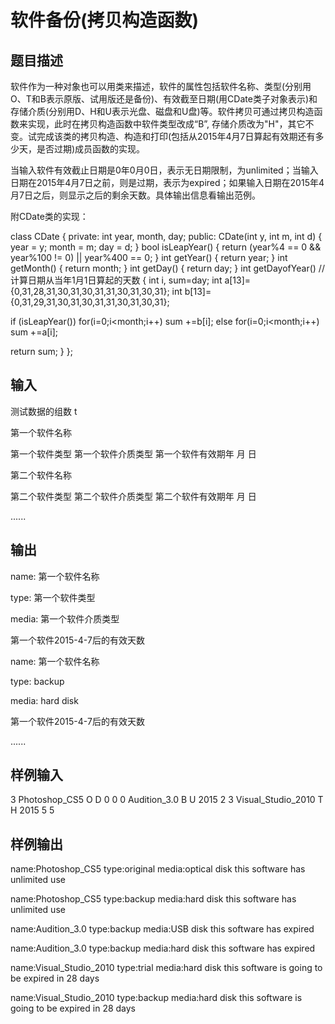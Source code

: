  # 软件备份(拷贝构造函数) ## 题目描述 软件作为一种对象也可以用类来描述，软件的属性包括软件名称、类型(分别用O、T和B表示原版、试用版还是备份)、有效截至日期(用CDate类子对象表示)和存储介质(分别用D、H和U表示光盘、磁盘和U盘)等。软件拷贝可通过拷贝构造函数来实现，此时在拷贝构造函数中软件类型改成“B”, 存储介质改为"H"，其它不变。试完成该类的拷贝构造、构造和打印(包括从2015年4月7日算起有效期还有多少天，是否过期)成员函数的实现。  当输入软件有效截止日期是0年0月0日，表示无日期限制，为unlimited；当输入日期在2015年4月7日之前，则是过期，表示为expired；如果输入日期在2015年4月7日之后，则显示之后的剩余天数。具体输出信息看输出范例。  附CDate类的实现：  class CDate { private: int year, month, day; public: CDate(int y, int m, int d) { year = y; month = m; day = d; } bool isLeapYear() { return (year%4 == 0 && year%100 != 0) || year%400 == 0; } int getYear() { return year; } int getMonth() { return month; } int getDay() { return day; } int getDayofYear()         //计算日期从当年1月1日算起的天数 { int i, sum=day; int a[13]={0,31,28,31,30,31,30,31,31,30,31,30,31}; int b[13]={0,31,29,31,30,31,30,31,31,30,31,30,31};  if (isLeapYear()) for(i=0;i<month;i++)   sum +=b[i]; else for(i=0;i<month;i++)   sum +=a[i];  return sum; } }; ## 输入 测试数据的组数 t  第一个软件名称  第一个软件类型 第一个软件介质类型 第一个软件有效期年 月 日  第二个软件名称  第二个软件类型 第二个软件介质类型 第二个软件有效期年 月 日  ......  ## 输出 name: 第一个软件名称  type: 第一个软件类型  media: 第一个软件介质类型  第一个软件2015-4-7后的有效天数  name: 第一个软件名称  type: backup  media: hard disk  第一个软件2015-4-7后的有效天数  ......  ## 样例输入 3 Photoshop_CS5 O D 0 0 0 Audition_3.0 B U 2015 2 3 Visual_Studio_2010 T H 2015 5 5 ## 样例输出 name:Photoshop_CS5 type:original media:optical disk this software has unlimited use  name:Photoshop_CS5 type:backup media:hard disk this software has unlimited use  name:Audition_3.0 type:backup media:USB disk this software has expired  name:Audition_3.0 type:backup media:hard disk this software has expired  name:Visual_Studio_2010 type:trial media:hard disk this software is going to be expired in 28 days  name:Visual_Studio_2010 type:backup media:hard disk this software is going to be expired in 28 days 
